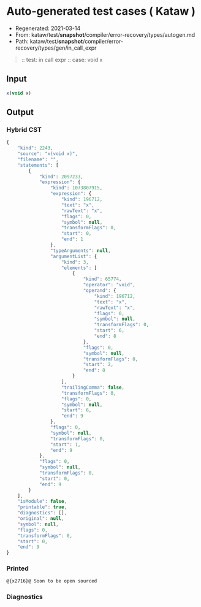 # Auto-generated test cases ( Kataw )
- Regenerated: 2021-03-14
- From: kataw/test/__snapshot__/compiler/error-recovery/types/autogen.md
- Path: kataw/test/__snapshot__/compiler/error-recovery/types/gen/in_call_expr
> :: test: in call expr
> :: case: void x
## Input

`````js
x(void x)
`````

## Output

### Hybrid CST

```javascript
{
    "kind": 2243,
    "source": "x(void x)",
    "filename": "",
    "statements": [
        {
            "kind": 2097233,
            "expression": {
                "kind": 1073807915,
                "expression": {
                    "kind": 196712,
                    "text": "x",
                    "rawText": "x",
                    "flags": 0,
                    "symbol": null,
                    "transformFlags": 0,
                    "start": 0,
                    "end": 1
                },
                "typeArguments": null,
                "argumentList": {
                    "kind": 3,
                    "elements": [
                        {
                            "kind": 65774,
                            "operator": "void",
                            "operand": {
                                "kind": 196712,
                                "text": "x",
                                "rawText": "x",
                                "flags": 0,
                                "symbol": null,
                                "transformFlags": 0,
                                "start": 6,
                                "end": 8
                            },
                            "flags": 0,
                            "symbol": null,
                            "transformFlags": 0,
                            "start": 2,
                            "end": 8
                        }
                    ],
                    "trailingComma": false,
                    "transformFlags": 0,
                    "flags": 0,
                    "symbol": null,
                    "start": 6,
                    "end": 9
                },
                "flags": 0,
                "symbol": null,
                "transformFlags": 0,
                "start": 1,
                "end": 9
            },
            "flags": 0,
            "symbol": null,
            "transformFlags": 0,
            "start": 0,
            "end": 9
        }
    ],
    "isModule": false,
    "printable": true,
    "diagnostics": [],
    "original": null,
    "symbol": null,
    "flags": 0,
    "transformFlags": 0,
    "start": 0,
    "end": 9
}
```

### Printed

```javascript
@{x2716}@ Soon to be open sourced
```

### Diagnostics

```javascript

```

